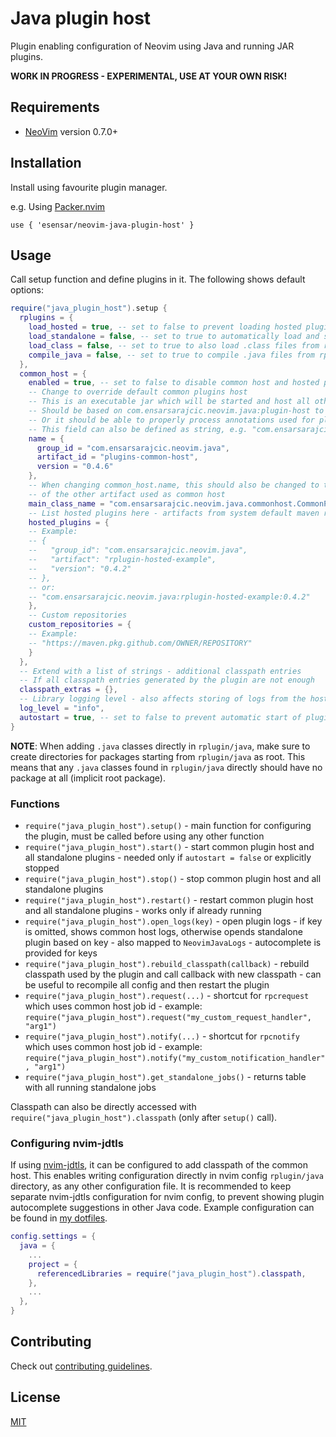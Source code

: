 # Java plugin host

Plugin enabling configuration of Neovim using Java and running JAR plugins.

**WORK IN PROGRESS - EXPERIMENTAL, USE AT YOUR OWN RISK!**


## Requirements

- [NeoVim](https://neovim.io) version 0.7.0+

## Installation

Install using favourite plugin manager.

e.g. Using [Packer.nvim](https://github.com/wbthomason/packer.nvim)

```
use { 'esensar/neovim-java-plugin-host' }
```

## Usage

Call setup function and define plugins in it. The following shows default options:
```lua
require("java_plugin_host").setup {
  rplugins = {
    load_hosted = true, -- set to false to prevent loading hosted plugins from rplugin/hosted-jar
    load_standalone = false, -- set to true to automatically load and start all plugins from rplugin/jar as standalone plugins
    load_class = false, -- set to true to also load .class files from rplugin/java - useful for quick plugins
    compile_java = false, -- set to true to compile .java files from rplugin/java - set load_class to true to also load them
  },
  common_host = {
    enabled = true, -- set to false to disable common host and hosted plugins
    -- Change to override default common plugins host
    -- This is an executable jar which will be started and host all other plugins
    -- Should be based on com.ensarsarajcic.neovim.java:plugin-host to work properly
    -- Or it should be able to properly process annotations used for plugins
    -- This field can also be defined as string, e.g. "com.ensarsarajcic.neovim.java:plugins-common-host:0.4.6"
    name = {
      group_id = "com.ensarsarajcic.neovim.java",
      artifact_id = "plugins-common-host",
      version = "0.4.6"
    },
    -- When changing common_host.name, this should also be changed to the main class
    -- of the other artifact used as common host
    main_class_name = "com.ensarsarajcic.neovim.java.commonhost.CommonPluginHost",
    -- List hosted plugins here - artifacts from system default maven repositories
    hosted_plugins = {
    -- Example:
    -- {
    --   "group_id": "com.ensarsarajcic.neovim.java",
    --   "artifact": "rplugin-hosted-example",
    --   "version": "0.4.2"
    -- },
    -- or:
    -- "com.ensarsarajcic.neovim.java:rplugin-hosted-example:0.4.2"
    },
    -- Custom repositories
    custom_repositories = {
    -- Example:
    -- "https://maven.pkg.github.com/OWNER/REPOSITORY"
    }
  },
  -- Extend with a list of strings - additional classpath entries
  -- If all classpath entries generated by the plugin are not enough
  classpath_extras = {},
  -- Library logging level - also affects storing of logs from the hosted plugins
  log_level = "info",
  autostart = true, -- set to false to prevent automatic start of plugins - must call start() then
}
```

**NOTE**: When adding `.java` classes directly in `rplugin/java`, make sure to create directories for packages starting from `rplugin/java` as root. This means that any `.java` classes found in `rplugin/java` directly should have no package at all (implicit root package).

### Functions

- `require("java_plugin_host").setup()` - main function for configuring the plugin, must be called before using any other function
- `require("java_plugin_host").start()` - start common plugin host and all standalone plugins - needed only if `autostart = false` or explicitly stopped
- `require("java_plugin_host").stop()` - stop common plugin host and all standalone plugins
- `require("java_plugin_host").restart()` - restart common plugin host and all standalone plugins - works only if already running
- `require("java_plugin_host").open_logs(key)` - open plugin logs - if key is omitted, shows common host logs, otherwise opends standalone plugin based on key - also mapped to `NeovimJavaLogs` - autocomplete is provided for keys
- `require("java_plugin_host").rebuild_classpath(callback)` - rebuild classpath used by the plugin and call callback with new classpath - can be useful to recompile all config and then restart the plugin
- `require("java_plugin_host").request(...)` - shortcut for `rpcrequest` which uses common host job id - example: `require("java_plugin_host").request("my_custom_request_handler", "arg1")`
- `require("java_plugin_host").notify(...)` - shortcut for `rpcnotify` which uses common host job id - example: `require("java_plugin_host").notify("my_custom_notification_handler", "arg1")`
- `require("java_plugin_host").get_standalone_jobs()` - returns table with all running standalone jobs

Classpath can also be directly accessed with `require("java_plugin_host").classpath` (only after `setup()` call).

### Configuring nvim-jdtls

If using [nvim-jdtls](https://github.com/mfussenegger/nvim-jdtls), it can be configured to add classpath of the common host. This enables writing configuration directly in nvim config `rplugin/java` directory, as any other configuration file. It is recommended to keep separate nvim-jdtls configuration for nvim config, to prevent showing plugin autocomplete suggestions in other Java code. Example configuration can be found in [my dotfiles](https://github.com/esensar/dotfiles/blob/main/symlinks/config/nvim/lua/esensar/lsp/jdtls_setup.lua).

```lua
config.settings = {
  java = {
    ...
    project = {
      referencedLibraries = require("java_plugin_host").classpath,
    },
    ...
  },
}
```

## Contributing

Check out [contributing guidelines](CONTRIBUTING.md).

## License

[MIT](LICENSE)
